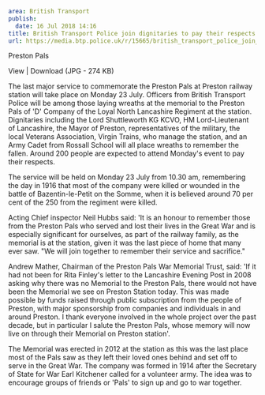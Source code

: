 ```yaml
area: British Transport
publish:
  date: 16 Jul 2018 14:16
title: British Transport Police join dignitaries to pay their respects to the fallen at Preston railway station
url: https://media.btp.police.uk/r/15665/british_transport_police_join_dignitaries_to_pay_
```

Preston Pals

View | Download (JPG - 274 KB)

The last major service to commemorate the Preston Pals at Preston railway station will take place on Monday 23 July.
Officers from British Transport Police will be among those laying wreaths at the memorial to the Preston Pals of 'D' Company of the Loyal North Lancashire Regiment at the station.
Dignitaries including the Lord Shuttleworth KG KCVO, HM Lord-Lieutenant of Lancashire, the Mayor of Preston, representatives of the military, the local Veterans Association, Virgin Trains, who manage the station, and an Army Cadet from Rossall School will all place wreaths to remember the fallen. Around 200 people are expected to attend Monday's event to pay their respects.

The service will be held on Monday 23 July from 10.30 am, remembering the day in 1916 that most of the company were killed or wounded in the battle of Bazentin-le-Petit on the Somme, when it is believed around 70 per cent of the 250 from the regiment were killed.

Acting Chief inspector Neil Hubbs said: 'It is an honour to remember those from the Preston Pals who served and lost their lives in the Great War and is especially significant for ourselves, as part of the railway family, as the memorial is at the station, given it was the last piece of home that many ever saw.
"We will join together to remember their service and sacrifice."

Andrew Mather, Chairman of the Preston Pals War Memorial Trust, said: 'If it had not been for Rita Finley's letter to the Lancashire Evening Post in 2008 asking why there was no Memorial to the Preston Pals, there would not have been the Memorial we see on Preston Station today. This was made possible by funds raised through public subscription from the people of Preston, with major sponsorship from companies and individuals in and around Preston. I thank everyone involved in the whole project over the past decade, but in particular I salute the Preston Pals, whose memory will now live on through their Memorial on Preston station'.

The Memorial was erected in 2012 at the station as this was the last place most of the Pals saw as they left their loved ones behind and set off to serve in the Great War.
The company was formed in 1914 after the Secretary of State for War Earl Kitchener called for a volunteer army. The idea was to encourage groups of friends or 'Pals' to sign up and go to war together.
